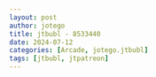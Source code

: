 ```yaml
---
layout: post
author: jotego
title: jtbubl - 8533440
date: 2024-07-12
categories: [Arcade, jotego.jtbubl]
tags: [jtbubl, jtpatreon]
---
```


